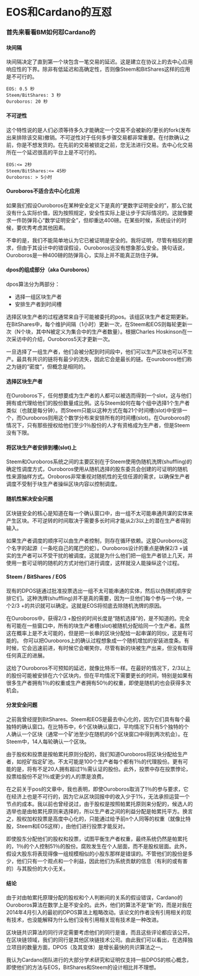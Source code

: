 # EOS和Cardano的互怼

### 首先来看看BM如何怼Cardano的

#### 块间隔

块间隔决定了直到第一个块包含一笔交易的延迟。这是建立在协议上的去中心应用响应性的下界。除非有低延迟和高确定性，否则像Steem和BitShares这样的应用是不可行的。
	
	EOS: 0.5 秒
	Steem/BitShares: 3 秒
	Ouroboros: 20 秒

#### 不可逆性
这个特性说的是人们必须等待多久才能确定一个交易不会被新的/更长的fork(发布出来排除该交易)撤销。不可逆性对于任何多步骤交易都非常重要。在付款确认之前，你是不想发货的。在先前的交易被锁定之前，您无法进行交易。去中心化交易所在一个延迟很高的平台上是不可行的。

	EOS:<= 2秒
	Steem/BitShares:<= 45秒
	Ouroboros: > 5小时

#### Ouroboros不适合去中心化应用
如果我们假设Ouroboros在某种安全定义下是真的“更数字证明安全的”，那么它就没有什么实际价值，因为按照规定，安全性实际上是让步于实际情况的。这就像要求一件防弹背心“数学证明安全”，但却重达400磅。在某些时候，系统设计的时候，要优秀考虑其他因素。

不幸的是，我们不能简单地认为它已被证明是安全的。我将证明，尽管有相反的要求，但由于其设计中的错误假设，Ouroboros远没有想象那么安全。换句话说，Ouroboros是一种400磅的防弹背心，实际上并不能真正防住子弹。

#### dpos的组成部分（aka Ouroboros）
dpos算法分为两部分：
- 选择一组区块生产者
- 安排生产者到时间槽

选择区块生产者的过程通常来自于可能被委托的pos。该组区块生产者定期更新。在BitShares中，每个维护间隔（1小时）更新一次，在Steem和EOS则每轮更新一次（N个块，其中N被定义为集合中的生产者数量）。根据Charles Hoskinson在一次采访中的介绍，Ouroboros5天才更新一次。

一旦选择了一组生产者，他们会被分配到时间段中，他们可以生产区块也可以不生产。最具有共识的链将有最少的流失，因此它会是最长的链。在ouroboros他们称之为链的“密度”，但概念是相同的。

#### 选择区块生产者

在Ouroboros下，任何想要成为生产者的人都可以被选而得到一个slot，这与他们拥有或代理给他们的股份数量成比例。这与Steem如何在每个组中选择1个生产者类似（也就是每分钟）。而Steem只能以这种方式在每21个时间槽(slot)中安排一个，而Ouroboros则用这个数学分布来安排所有的时间槽(slot)。在Ouroboros的情况下，只有那些授权给他们至少1％股份的人才有资格成为生产者，但是Steem没有下限。

#### 将区块生产者安排到槽(slot)上
Steem和Ouroboros系统之间的主要区别在于Steem使用伪随机洗牌(shuffling)的确定性调度方式，Ouroboros使用从随机选择的股东委员会创建的可证明的随机性来源抽样方式。Oroboros非常重视对随机性的无信任源的需求，以确保生产者调度不受制于块生产者操纵区块内容以控制调度。

#### 随机性解决安全问题
区块链安全的核心是知道在每一个确认窗口中，由一组不太可能串通共谋的实体来产生区块。不可逆转的时间取决于需要多长时间才能从2/3以上的潜在生产者得到输入。

如果生产者调度的顺序可以由生产者控制，则存在循环依赖。这是Ouroboros这个名字的起源（一条吃自己的尾巴的蛇）。Ouroboros设计的重点是确保2/3 +诚实的生产者可以不受干扰的被调度。这就是为什么他们把一组生产者锁上几天，并使用一套可证明的随机的方式对他们进行调度，这样就没人能操纵这个过程。

#### Steem / BitShares / EOS
现有的DPOS链通过批准投票选出一组不太可能串通的实体，然后以伪随机顺序安排它们。这种洗牌(shuffling)并不是真的需要，因为一旦他们每个参与一个块，一个2/3 +的共识就可以确定。这就是EOS将彻底去除随机洗牌的原因。

在Ouroboros中，获得2/3 +股份的时间长度是“随机选择”的，是不知道的。完全有可能在一些窗口中，所有的块生产者槽(slot)被随机分配给同一个生产者。虽然这在概率上是不太可能的，但是把一长串的区块分配给一起串谋的同伙，这是有可能的。
你可以把Ouroboros上的确认过程想象成一个随机增加的安装进度条。有时候，它会迅速前进，有时候它会嘲笑你，尽管有新的块被生产出来，但没有取得任何真正的进展。

这给了Ouroboros不可预知的延迟，就像比特币一样。在最好的情况下，2/3以上的股份可能被安排在六个区块内，但在平均情况下需要更长的时间，特别是如果有很多生产者拥有1％的权重或生产者拥有50％的权重，即使是随机的也会获得多次机会。

#### 分发安全问题

之前我曾经提到BitShares、Steem和EOS是最去中心化的，因为它们具有每个最独特的确认窗口。在比特币中，6个区块确认窗口，平均情况下只有5个独特的个人确认一个区块（通常一个矿池至少在随机的6个区块窗口中得到两次机会）。在Steem中，14人每轮确认一个区块。

由于股权和投票是按帕累托原则分配的，我们知道Ouroboros将区块分配给生产者，如挖矿指定矿池。不太可能是100个生产者每个都有1％的代理股份。更有可能的是，将有不足20人拥有超过1％需认证的股份。此外，投票中存在投票悖论，投票给股份不足1％或更少的人的票是浪费。

在之前关于pos的文章中，我也表明，即使Ouroboros取消了1％的参与要求，它在经济上也是不可行的，因为它从区块回报中的收入少于1%，无法承担运营一个节点的成本。我以前也曾经说过，由于股权是按照帕累托原则来分配的，候选人的选举也是由帕累托原则来选择的，所以生产者之间的利益分配是帕累托平方。换言之，股权加权投票是高度中心化的，只能通过给予前n个人同等的权重（就像比特股，Steem和EOS这样），由他们进行投票才能反对。

即使股东分配他们的股权和投票，试图平衡生产者权重，最终系统仍然是帕累托的，1％的个人控制51％的股份。腐败发生在个人层面，而不是股权层面。此外，假设大股东将表现得像一组规模相似的小股东那样是错误的。不管他们的股份是多少，他们只有一个观点和一个利益，因此他们为系统贡献的信息（有利的或有害的）与其股份的大小无关。

#### 结论

由于对由帕累托原理分配的股权和个人判断间的关系的假设错误，Cardano的Ouroboros算法在数学上是不安全的。此外，他们的算法不是“新”的，而是对我在2014年4月引入的最初的DPOS算法上粗略改动。该论文的作者没有引用相关的现有技术，也没能解释为什么他们没有引用相关现有技术是一种改进。

区块链共识算法的同行评定需要考虑他们的同行是谁，而且这些评论都应该公开。在区块链领域，我们的同行是其他区块链技术公司。由此我们可以看出，在选择独立项目的数量方面，DPOS（及其变体）是增长最快的共识算法之一。

我认为Cardano团队进行的大部分学术研究和证明仅支持一些DPOS的核心概念，即使他们的方法与EOS，BitShares和Steem的设计相比并不理想。